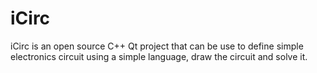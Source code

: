 # iCirc
iCirc is an open source C++ Qt project that can be use to define simple electronics circuit using a simple language, draw the circuit and solve it.
